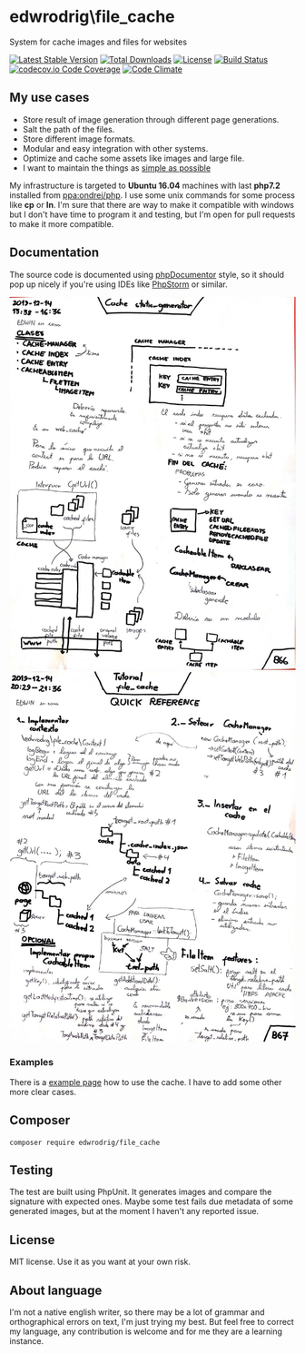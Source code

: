 edwrodrig\file_cache
========
System for cache images and files for websites

[![Latest Stable Version](https://poser.pugx.org/edwrodrig/file_cache/v/stable)](https://packagist.org/packages/edwrodrig/file_cache)
[![Total Downloads](https://poser.pugx.org/edwrodrig/file_cache/downloads)](https://packagist.org/packages/edwrodrig/file_cache)
[![License](https://poser.pugx.org/edwrodrig/file_cache/license)](https://packagist.org/packages/edwrodrig/file_cache)
[![Build Status](https://travis-ci.org/edwrodrig/file_cache.svg?branch=master)](https://travis-ci.org/edwrodrig/file_cache)
[![codecov.io Code Coverage](https://codecov.io/gh/edwrodrig/file_cache/branch/master/graph/badge.svg)](https://codecov.io/github/edwrodrig/file_cache?branch=master)
[![Code Climate](https://codeclimate.com/github/edwrodrig/file_cache/badges/gpa.svg)](https://codeclimate.com/github/edwrodrig/file_cache)

 
## My use cases

 * Store result of image generation through different page generations.
 * Salt the path of the files.
 * Store different image formats.
 * Modular and easy integration with other systems.
 * Optimize and cache some assets like images and large file.
 * I want to maintain the things as [simple as possible](https://en.wikipedia.org/wiki/KISS_principle)  

My infrastructure is targeted to __Ubuntu 16.04__ machines with last __php7.2__ installed from [ppa:ondrej/php](https://launchpad.net/~ondrej/+archive/ubuntu/php).
I use some unix commands for some process like __cp__ or __ln__.
I'm sure that there are way to make it compatible with windows but I don't have time to program it and testing,
but I'm open for pull requests to make it more compatible.

## Documentation
The source code is documented using [phpDocumentor](http://docs.phpdoc.org/references/phpdoc/basic-syntax.html) style,
so it should pop up nicely if you're using IDEs like [PhpStorm](https://www.jetbrains.com/phpstorm) or similar.

![Architecture](https://github.com/edwrodrig/file_cache/raw/master/docs/images/arch.jpg "Architecture")
![Quick Reference](https://github.com/edwrodrig/file_cache/raw/master/docs/images/quick_reference.jpg "Quick Reference")

### Examples

There is a [example page](https://github.com/edwrodrig/file_cache/tree/master/examples) how to use the cache. I have to add some other more clear cases.


## Composer
```
composer require edwrodrig/file_cache
```

## Testing
The test are built using PhpUnit. It generates images and compare the signature with expected ones. Maybe some test fails due metadata of some generated images, but at the moment I haven't any reported issue.

## License
MIT license. Use it as you want at your own risk.

## About language
I'm not a native english writer, so there may be a lot of grammar and orthographical errors on text, I'm just trying my best. But feel free to correct my language, any contribution is welcome and for me they are a learning instance.


